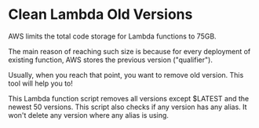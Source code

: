# Clean Lambda Old Versions

AWS limits the total code storage for Lambda functions to 75GB.

The main reason of reaching such size is because for every deployment of existing function, AWS stores the previous version ("qualifier").

Usually, when you reach that point, you want to remove old version. This tool will help you to!

This Lambda function script removes all versions except $LATEST and the newest 50 versions. This script also checks if any version has any alias. It won't delete any version where any alias is using.
